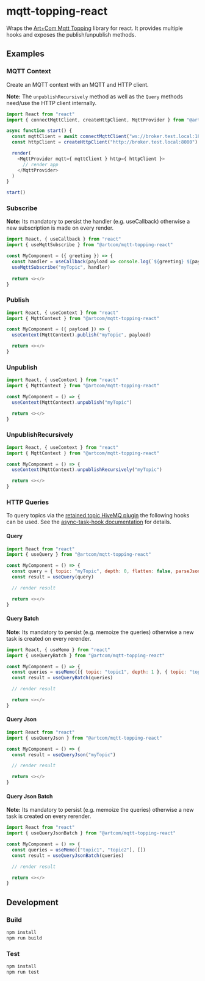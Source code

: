 # mqtt-topping-react

Wraps the [Art+Com Mqtt Topping](https://www.npmjs.com/package/@artcom/mqtt-topping) library for react. It provides multiple hooks and exposes the publish/unpublish methods.

## Examples

### MQTT Context

Create an MQTT context with an MQTT and HTTP client.

**Note:** The `unpublishRecursively` method as well as the `Query` methods need/use the HTTP client internally.

```javascript
import React from "react"
import { connectMqttClient, createHttpClient, MqttProvider } from "@artcom/mqtt-topping-react"

async function start() {
  const mqttClient = await connectMqttClient("ws://broker.test.local:1883", "testClientId")
  const httpClient = createHttpClient("http://broker.test.local:8080")

  render(
    <MqttProvider mqtt={ mqttClient } http={ httpClient }>
      // render app
    </MqttProvider>
  )
}

start()
```

### Subscribe

**Note:** Its mandatory to persist the handler (e.g. useCallback) otherwise a new subscription is made on every render.

```javascript
import React, { useCallback } from "react"
import { useMqttSubscribe } from "@artcom/mqtt-topping-react"

const MyComponent = ({ greeting }) => {
  const handler = useCallback(payload => console.log(`${greeting} ${payload}`), [greeting])
  useMqttSubscribe("myTopic", handler)
  
  return <></>
}
```

### Publish

```javascript
import React, { useContext } from "react"
import { MqttContext } from "@artcom/mqtt-topping-react"

const MyComponent = ({ payload }) => {
  useContext(MqttContext).publish("myTopic", payload)

  return <></>
}
```

### Unpublish

```javascript
import React, { useContext } from "react"
import { MqttContext } from "@artcom/mqtt-topping-react"

const MyComponent = () => {
  useContext(MqttContext).unpublish("myTopic")

  return <></>
}
```

### UnpublishRecursively

```javascript
import React, { useContext } from "react"
import { MqttContext } from "@artcom/mqtt-topping-react"

const MyComponent = () => {
  useContext(MqttContext).unpublishRecursively("myTopic")

  return <></>
}
```

### HTTP Queries

To query topics via the [retained topic HiveMQ plugin](https://github.com/artcom/hivemq-retained-message-query-plugin) the following hooks can be used. See the [async-task-hook documentation](https://github.com/artcom/async-task-hook) for details.

#### Query

```javascript
import React from "react"
import { useQuery } from "@artcom/mqtt-topping-react"

const MyComponent = () => {
  const query = { topic: "myTopic", depth: 0, flatten: false, parseJson: true }
  const result = useQuery(query)

  // render result

  return <></>
}
```

#### Query Batch

**Note:** Its mandatory to persist (e.g. memoize the queries) otherwise a new task is created on every rerender.

```javascript
import React, { useMemo } from "react"
import { useQueryBatch } from "@artcom/mqtt-topping-react"

const MyComponent = () => {
  const queries = useMemo([{ topic: "topic1", depth: 1 }, { topic: "topic2", depth: 0 }], [])
  const result = useQueryBatch(queries)

  // render result

  return <></>
}
```

#### Query Json

```javascript
import React from "react"
import { useQueryJson } from "@artcom/mqtt-topping-react"

const MyComponent = () => {
  const result = useQueryJson("myTopic")

  // render result

  return <></>
}
```

#### Query Json Batch

**Note:** Its mandatory to persist (e.g. memoize the queries) otherwise a new task is created on every rerender.

```javascript
import React from "react"
import { useQueryJsonBatch } from "@artcom/mqtt-topping-react"

const MyComponent = () => {
  const queries = useMemo(["topic1", "topic2"], [])
  const result = useQueryJsonBatch(queries)

  // render result

  return <></>
}
```

## Development

### Build

```bash
npm install
npm run build
```

### Test

```bash
npm install
npm run test
```
